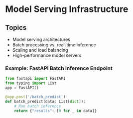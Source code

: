 # Model Serving Infrastructure

## Topics
- Model serving architectures
- Batch processing vs. real-time inference
- Scaling and load balancing
- High-performance model servers

### Example: FastAPI Batch Inference Endpoint
```python
from fastapi import FastAPI
from typing import List
app = FastAPI()

@app.post('/batch_predict')
def batch_predict(data: List[dict]):
    # Run batch inference
    return {"results": [0 for _ in data]}
```
